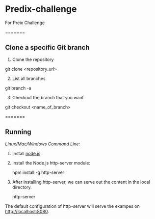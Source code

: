 # Predix-challenge

For Preix Challenge


=======

Clone a specific Git branch
-------
1. Clone the repository

git clone <repository_url>

2. List all branches

git branch -a 

3. Checkout the branch that you want

git checkout <name_of_branch>

=======

Running
-------
 
*Linux/Mac/Windows Command Line:*

1. Install [node.js](http://nodejs.org)

2. Install the Node.js http-server module:

    npm install -g http-server

3. After installing http-server, we can serve out the content in the local directory.

    http-server

The default configuration of http-server will serve the exampes on [http://localhost:8080](http://localhost:8080).

